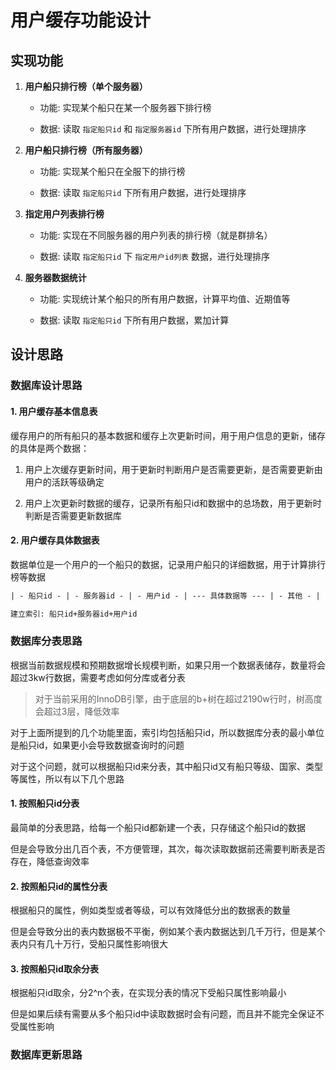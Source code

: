 # 用户缓存功能设计

## 实现功能

1. **用户船只排行榜（单个服务器）**

    - 功能: 实现某个船只在某一个服务器下排行榜

    - 数据: 读取 `指定船只id` 和 `指定服务器id` 下所有用户数据，进行处理排序

2. **用户船只排行榜（所有服务器）**

    - 功能: 实现某个船只在全服下的排行榜

    - 数据: 读取 `指定船只id` 下所有用户数据，进行处理排序

3. **指定用户列表排行榜**

    - 功能: 实现在不同服务器的用户列表的排行榜（就是群排名）

    - 数据: 读取 `指定船只id` 下 `指定用户id列表` 数据，进行处理排序

4. **服务器数据统计**

    - 功能: 实现统计某个船只的所有用户数据，计算平均值、近期值等

    - 数据: 读取 `指定船只id` 下所有用户数据，累加计算

## 设计思路

### 数据库设计思路

#### 1. 用户缓存基本信息表

缓存用户的所有船只的基本数据和缓存上次更新时间，用于用户信息的更新，储存的具体是两个数据：

1. 用户上次缓存更新时间，用于更新时判断用户是否需要更新，是否需要更新由用户的活跃等级确定

2. 用户上次更新时数据的缓存，记录所有船只id和数据中的总场数，用于更新时判断是否需要更新数据库

#### 2. 用户缓存具体数据表

数据单位是一个用户的一个船只的数据，记录用户船只的详细数据，用于计算排行榜等数据

```txt
| - 船只id - | - 服务器id - | - 用户id - | --- 具体数据等 --- | - 其他 - |

建立索引: 船只id+服务器id+用户id
```

### 数据库分表思路

根据当前数据规模和预期数据增长规模判断，如果只用一个数据表储存，数量将会超过3kw行数据，需要考虑如何分库或者分表

> 对于当前采用的InnoDB引擎，由于底层的b+树在超过2190w行时，树高度会超过3层，降低效率

对于上面所提到的几个功能里面，索引均包括船只id，所以数据库分表的最小单位是船只id，如果更小会导致数据查询时的问题

对于这个问题，就可以根据船只id来分表，其中船只id又有船只等级、国家、类型等属性，所以有以下几个思路

#### 1. 按照船只id分表

最简单的分表思路，给每一个船只id都新建一个表，只存储这个船只id的数据

但是会导致分出几百个表，不方便管理，其次，每次读取数据前还需要判断表是否存在，降低查询效率

#### 2. 按照船只id的属性分表

根据船只的属性，例如类型或者等级，可以有效降低分出的数据表的数量

但是会导致分出的表内数据极不平衡，例如某个表内数据达到几千万行，但是某个表内只有几十万行，受船只属性影响很大

#### 3. 按照船只id取余分表

根据船只id取余，分2^n个表，在实现分表的情况下受船只属性影响最小

但是如果后续有需要从多个船只id中读取数据时会有问题，而且并不能完全保证不受属性影响

### 数据库更新思路


